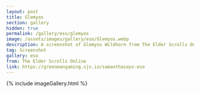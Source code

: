 ```yaml
---
layout: post
title: Glemyos
section: gallery
hidden: true
permalink: /gallery/eso/glemyos
image: /assets/images/gallery/eso/Glemyos.webp
description: A screenshot of Glemyos Wildhorn from The Elder Scrolls Online, taken by Samantha Says.
tag: Screenshot
gallery: eso
from: The Elder Scrolls Online
link: https://greenmangaming.sjv.io/samanthasays-eso
---
```

{% include imageGallery.html %}